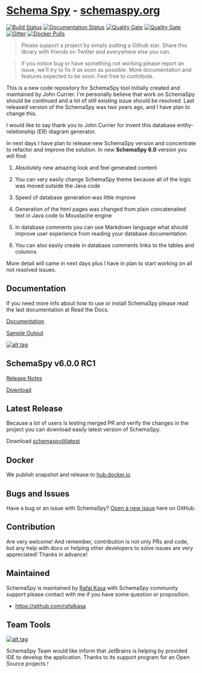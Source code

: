 # [Schema Spy](http://schemaspy.org/) -  [schemaspy.org](http://schemaspy.org/)

[![Build Status](https://travis-ci.org/schemaspy/schemaspy.svg?branch=master)](https://travis-ci.org/schemaspy/schemaspy)
[![Documentation Status](https://readthedocs.org/projects/schemaspy/badge/?version=latest)](http://schemaspy.readthedocs.io/en/latest/?badge=latest)
[![Quality Gate](https://sonarqube.com/api/badges/gate?key=org.schemaspy%3Aschemaspy)](https://sonarcloud.io/dashboard?id=org.schemaspy%3Aschemaspy)
[![Quality Gate](https://sonarqube.com/api/badges/measure?key=org.schemaspy%3Aschemaspy&metric=coverage)](https://sonarcloud.io/dashboard?id=org.schemaspy%3Aschemaspy)
[![Gitter](https://badges.gitter.im/schemaspy/schemaspy.svg)](https://gitter.im/schemaspy/schemaspy?utm_source=badge&utm_medium=badge&utm_campaign=pr-badge)
[![Docker Pulls](https://img.shields.io/docker/pulls/schemaspy/schemaspy.svg)](https://hub.docker.com/r/schemaspy/schemaspy/)

> Please support a project by simply putting a Github star. 
Share this library with friends on Twitter and everywhere else you can.

> If you notice bug or have something not working please report an issue, we'll try to fix it as soon as possible.
More documentation and features expected to be soon. Feel free to contribute.

This is a new code repository for SchemaSpy tool initially created and maintained by John Currier.
I'm personally believe that work on SchemaSpy should be continued and a lot of still existing issue should be resolved.
Last released version of the SchemaSpy was two years ago, and I have plan to change this.

I would like to say thank you to John Currier for invent this database entity-relationship (ER) diagram generator.

In next days I have plan to release new SchemaSpy version and concentrate to refactor and improve the solution.
In new **SchemaSpy 6.0** version you will find:

1. Absolutely new amazing look and feel generated content

2. You can very easily change SchemaSpy theme because all of the logic was moved outside the Java code

3. Speed of database generation was little improve

4. Generation of the html pages was changed from plain concatenaited text in Java code to Moustache engine

5. In database comments you can use Markdown language what should improve user experience from reading your database documentation

6. You can also easily create in database comments links to the tables and columns

More detail will came in next days plus I have in plan to start working on all not resolved issues.

## Documentation

If you need more info about how to use or install SchemaSpy please read the last documentation at Read the Docs.

[Documentation](http://schemaspy.readthedocs.io/en/latest/)

[Sample Output](http://schemaspy.org/sample/index.html)

[![alt tag](http://schemaspy.org/img/example_page.png)](http://schemaspy.org/sample/index.html)

## SchemaSpy v6.0.0 RC1
[Release Notes](https://github.com/schemaspy/schemaspy/releases/tag/v6.0.0-rc1)

[Download](https://github.com/schemaspy/schemaspy/releases/download/v6.0.0-rc1/schemaspy-6.0.0-rc1.jar)

## Latest Release

Because a lot of users is testing merged PR and verify the changes in the project you can download easily latest version of SchemaSpy.

Download [schemaspy@latest](https://github.com/schemaspy/schemaspy/raw/gh-pages/schemaspy-6.0.0-rc1.jar)

## Docker  

We publish snapshot and release to [hub.docker.io](https://hub.docker.com/r/schemaspy/schemaspy/)

## Bugs and Issues

Have a bug or an issue with SchemaSpy? [Open a new issue](https://github.com/schemaspy/schemaspy/issues) here on GitHub.

## Contribution
Are very welcome! And remember, contribution is not only PRs and code, but any help with docs or helping other developers to solve issues are very appreciated! Thanks in advance!

## Maintained

SchemaSpy is maintained by [Rafal Kasa](malito:rafalkasa@gmail.com) with SchemaSpy community support please contact with me if you have some question or proposition.
* https://github.com/rafalkasa

## Team Tools

[![alt tag](http://pylonsproject.org/img/logo-jetbrains.png)](https://www.jetbrains.com/) 

SchemaSpy Team would like inform that JetBrains is helping by provided IDE to develop the application. Thanks to its support program for an Open Source projects !


